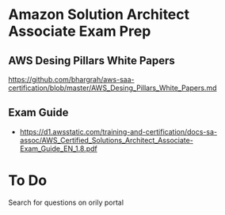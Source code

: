 # Amazon Solution Architect Associate Exam Prep

## AWS Desing Pillars White Papers
https://github.com/bhargrah/aws-saa-certification/blob/master/AWS_Desing_Pillars_White_Papers.md

## Exam Guide
- https://d1.awsstatic.com/training-and-certification/docs-sa-assoc/AWS_Certified_Solutions_Architect_Associate-Exam_Guide_EN_1.8.pdf

# To Do
Search for questions on orily portal
